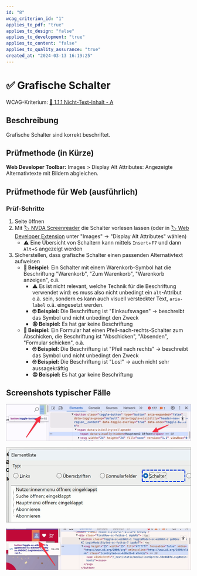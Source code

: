 ```yaml
---
id: "8"
wcag_criterion_id: "1"
applies_to_pdf: "true"
applies_to_design: "false"
applies_to_development: "true"
applies_to_content: "false"
applies_to_quality_assurance: "true"
created_at: "2024-03-13 16:19:25"
---
```


# ✅ Grafische Schalter

WCAG-Kriterium: [📜 1.1.1 Nicht-Text-Inhalt - A](..)

## Beschreibung

Grafische Schalter sind korrekt beschriftet.

## Prüfmethode (in Kürze)

**Web Developer Toolbar:** Images > Display Alt Attributes: Angezeigte Alternativtexte mit Bildern abgleichen.

## Prüfmethode für Web (ausführlich)

### Prüf-Schritte

1. Seite öffnen
1. Mit [🏷️ NVDA Screenreader](/de/tags/werkzeuge/screenreader/desktop-screenreader/nvda-screenreader) die Schalter vorlesen lassen (oder in [🏷️ Web Developer Extension](/de/tags/werkzeuge/extensions/web-developer-extension) unter "Images" → "Display Alt Attributes" wählen)
    - ⚠️ Eine Übersicht von Schaltern kann mittels `Insert`+`F7` und dann `Alt`+`S` angezeigt werden
1. Sicherstellen, dass grafische Schalter einen passenden Alternativtext aufweisen
    - **🙂 Beispiel:** Ein Schalter mit einem Warenkorb-Symbol hat die Beschriftung "Warenkorb", "Zum Warenkorb", "Warenkorb anzeigen", o.ä.
        - ⚠️ Es ist nicht relevant, welche Technik für die Beschriftung verwendet wird: es muss also nicht unbedingt ein `alt`-Attribut o.ä. sein, sondern es kann auch visuell versteckter Text, `aria-label` o.ä. eingesetzt werden.
        - **🙄 Beispiel:** Die Beschriftung ist "Einkaufswagen" → beschreibt das Symbol und nicht unbedingt den Zweck
        - **😡 Beispiel:** Es hat gar keine Beschriftung
    - **🙂 Beispiel:** Ein Formular hat einen Pfeil-nach-rechts-Schalter zum Abschicken, die Beschriftung ist "Abschicken", "Absenden", "Formular schicken", o.ä.
        - **🙄 Beispiel:** Die Beschriftung ist "Pfeil nach rechts" → beschreibt das Symbol und nicht unbedingt den Zweck
        - **🙄 Beispiel:** Die Beschriftung ist "Los!" → auch nicht sehr aussagekräftig
        - **😡 Beispiel:** Es hat gar keine Beschriftung

## Screenshots typischer Fälle

![Korrekt beschrifteter Schalter für Hamburger-Menü](images/korrekt-beschrifteter-schalter-fr-hamburger-men.png)

![Schalter-Elementliste in NVDA](images/schalter-elementliste-in-nvda.png)

![Schalter ohne erkennbare Beschriftung](images/schalter-ohne-erkennbare-beschriftung.png)